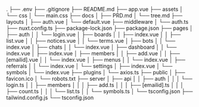 .
├── .env
├── .gitignore
├── README.md
├── app.vue
├── assets
│   └── css
│       └── main.css
├── docs
│   ├── PRD.md
│   └── tree.md
├── layouts
│   ├── auth.vue
│   └── default.vue
├── middleware
│   └── auth.ts
├── nuxt.config.ts
├── package-lock.json
├── package.json
├── pages
│   ├── auth
│   │   └── login.vue
│   ├── boards
│   │   ├── index.vue
│   │   ├── list.vue
│   │   ├── notices.vue
│   │   └── terms.vue
│   ├── bots
│   │   └── index.vue
│   ├── chats
│   │   └── index.vue
│   ├── dashboard
│   │   └── index.vue
│   ├── index.vue
│   ├── members
│   │   ├── add.vue
│   │   ├── [emailid].vue
│   │   └── index.vue
│   ├── menus
│   │   └── index.vue
│   ├── referrals
│   │   └── index.vue
│   └── settings
│       ├── index.vue
│       └── symbols
│           └── index.vue
├── plugins
│   └── axios.ts
├── public
│   ├── favicon.ico
│   └── robots.txt
├── server
│   ├── api
│   │   ├── auth
│   │   │   └── login.ts
│   │   ├── members
│   │   │   ├── add.ts
│   │   │   ├── [emailid].ts
│   │   │   ├── count.ts
│   │   │   └── list.ts
│   │   └── symbols.ts
│   └── tsconfig.json
├── tailwind.config.js
└── tsconfig.json
